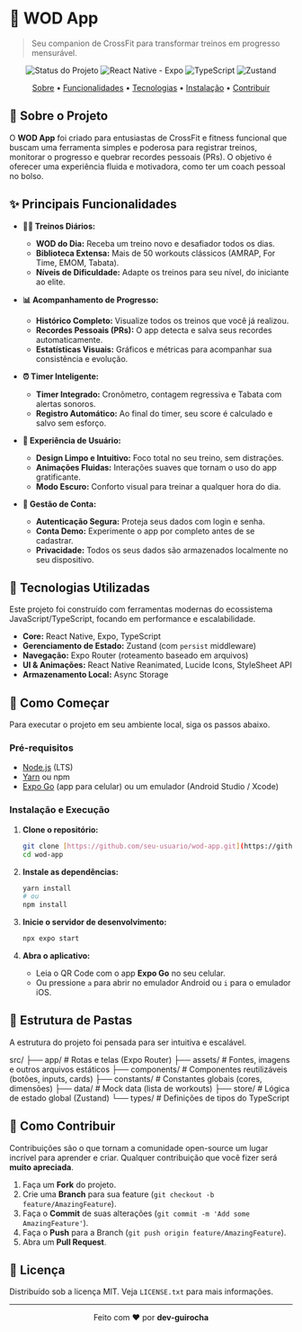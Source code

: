 # 💪 WOD App

> Seu companion de CrossFit para transformar treinos em progresso mensurável.

<p align="center">
  <img src="https://img.shields.io/badge/status-em%20desenvolvimento-yellow?style=for-the-badge" alt="Status do Projeto">
  <img src="https://img.shields.io/badge/React%20Native-Expo-61DAFB?style=for-the-badge&logo=expo" alt="React Native - Expo">
  <img src="https://img.shields.io/badge/TypeScript-3178C6?style=for-the-badge&logo=typescript" alt="TypeScript">
  <img src="https://img.shields.io/badge/State%20Management-Zustand-8A2BE2?style=for-the-badge" alt="Zustand">
</p>

<p align="center">
  <a href="#-sobre-o-projeto">Sobre</a> •
  <a href="#-principais-funcionalidades">Funcionalidades</a> •
  <a href="#-tecnologias-utilizadas">Tecnologias</a> •
  <a href="#-como-começar">Instalação</a> •
  <a href="#-como-contribuir">Contribuir</a>
</p>

## 🎯 Sobre o Projeto

O **WOD App** foi criado para entusiastas de CrossFit e fitness funcional que buscam uma ferramenta simples e poderosa para registrar treinos, monitorar o progresso e quebrar recordes pessoais (PRs). O objetivo é oferecer uma experiência fluida e motivadora, como ter um coach pessoal no bolso.

## ✨ Principais Funcionalidades

-   **🏋️‍♂️ Treinos Diários:**
    -   **WOD do Dia:** Receba um treino novo e desafiador todos os dias.
    -   **Biblioteca Extensa:** Mais de 50 workouts clássicos (AMRAP, For Time, EMOM, Tabata).
    -   **Níveis de Dificuldade:** Adapte os treinos para seu nível, do iniciante ao elite.

-   **📊 Acompanhamento de Progresso:**
    -   **Histórico Completo:** Visualize todos os treinos que você já realizou.
    -   **Recordes Pessoais (PRs):** O app detecta e salva seus recordes automaticamente.
    -   **Estatísticas Visuais:** Gráficos e métricas para acompanhar sua consistência e evolução.

-   **⏰ Timer Inteligente:**
    -   **Timer Integrado:** Cronômetro, contagem regressiva e Tabata com alertas sonoros.
    -   **Registro Automático:** Ao final do timer, seu score é calculado e salvo sem esforço.

-   **🎨 Experiência de Usuário:**
    -   **Design Limpo e Intuitivo:** Foco total no seu treino, sem distrações.
    -   **Animações Fluidas:** Interações suaves que tornam o uso do app gratificante.
    -   **Modo Escuro:** Conforto visual para treinar a qualquer hora do dia.

-   **🔐 Gestão de Conta:**
    -   **Autenticação Segura:** Proteja seus dados com login e senha.
    -   **Conta Demo:** Experimente o app por completo antes de se cadastrar.
    -   **Privacidade:** Todos os seus dados são armazenados localmente no seu dispositivo.

## 🚀 Tecnologias Utilizadas

Este projeto foi construído com ferramentas modernas do ecossistema JavaScript/TypeScript, focando em performance e escalabilidade.

-   **Core:** React Native, Expo, TypeScript
-   **Gerenciamento de Estado:** Zustand (com `persist` middleware)
-   **Navegação:** Expo Router (roteamento baseado em arquivos)
-   **UI & Animações:** React Native Reanimated, Lucide Icons, StyleSheet API
-   **Armazenamento Local:** Async Storage

## 🏁 Como Começar

Para executar o projeto em seu ambiente local, siga os passos abaixo.

### Pré-requisitos

-   [Node.js](https://nodejs.org/en/) (LTS)
-   [Yarn](https://yarnpkg.com/) ou npm
-   [Expo Go](https://expo.dev/go) (app para celular) ou um emulador (Android Studio / Xcode)

### Instalação e Execução

1.  **Clone o repositório:**
    ```bash
    git clone [https://github.com/seu-usuario/wod-app.git](https://github.com/seu-usuario/wod-app.git)
    cd wod-app
    ```

2.  **Instale as dependências:**
    ```bash
    yarn install
    # ou
    npm install
    ```

3.  **Inicie o servidor de desenvolvimento:**
    ```bash
    npx expo start
    ```

4.  **Abra o aplicativo:**
    -   Leia o QR Code com o app **Expo Go** no seu celular.
    -   Ou pressione `a` para abrir no emulador Android ou `i` para o emulador iOS.

## 📂 Estrutura de Pastas

A estrutura do projeto foi pensada para ser intuitiva e escalável.

src/
├── app/          # Rotas e telas (Expo Router)
├── assets/       # Fontes, imagens e outros arquivos estáticos
├── components/   # Componentes reutilizáveis (botões, inputs, cards)
├── constants/    # Constantes globais (cores, dimensões)
├── data/         # Mock data (lista de workouts)
├── store/        # Lógica de estado global (Zustand)
└── types/        # Definições de tipos do TypeScript


## 🤝 Como Contribuir

Contribuições são o que tornam a comunidade open-source um lugar incrível para aprender e criar. Qualquer contribuição que você fizer será **muito apreciada**.

1.  Faça um **Fork** do projeto.
2.  Crie uma **Branch** para sua feature (`git checkout -b feature/AmazingFeature`).
3.  Faça o **Commit** de suas alterações (`git commit -m 'Add some AmazingFeature'`).
4.  Faça o **Push** para a Branch (`git push origin feature/AmazingFeature`).
5.  Abra um **Pull Request**.

## 📄 Licença

Distribuído sob a licença MIT. Veja `LICENSE.txt` para mais informações.

---

<p align="center">
  Feito com ❤️ por <b>dev-guirocha</b>
</p>
